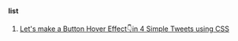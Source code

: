 #

#### list

1. [Let's make a Button Hover Effect👇in 4 Simple Tweets using CSS](RitikaAgrawal08%20-%201528014420906872833.md)
